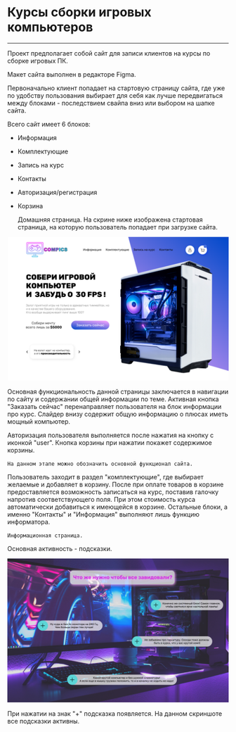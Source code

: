 # Курсы сборки игровых компьютеров

--- 
Проект предполагает собой сайт для записи клиентов на курсы по сборке игровых ПК.

Макет сайта выполнен в редакторе Figma.

Первоначально клиент попадает на стартовую страницу сайта, где уже по удобству пользования
выбирает для себя как лучше передвигаться между блоками - последствием свайпа вниз
или выбором на шапке сайта. 

Всего сайт имеет 6 блоков:
  + Информация
  + Комплектующие
  + Запись на курс
  + Контакты
  + Авторизация/регистрация
  + Корзина


    Домашняя страница. 
На скрине ниже изображена стартовая страница, на которую пользователь
попадает при загрузке сайта. 

![image](./mock_up/assets/first_screen.png)

Основная функциональность данной страницы заключается в навигации по сайту и содержании
общей информации по теме. Активная кнопка "Заказать сейчас" перенаправляет пользователя
на блок информации про курс. Слайдер внизу содержит общую информацию о плюсах иметь мощный компьютер.

Авторизация пользователя выполняется после нажатия на кнопку с иконкой "user".
Кнопка корзины при нажатии покажет содержимое корзины.

    На данном этапе можно обозначить основной функционал сайта.
Пользователь заходит в раздел "комплектующие", где выбирает желаемые и добавляет в корзину.
После при оплате товаров в корзине предоставляется возможность записаться на курс, поставив галочку
напротив соответствующего поля. При этом стоимость курса автоматически добавиться к имеющейся в корзине.
Остальные блоки, а именно "Контакты" и "Информация" выполняют лишь функцию информатора.

    Информационная страница.
Основная активность - подсказки. 

![image](./mock_up/assets/second_screen.png)

При нажатии на знак "+" подсказка появляется. На данном скриншоте все подсказки активны.